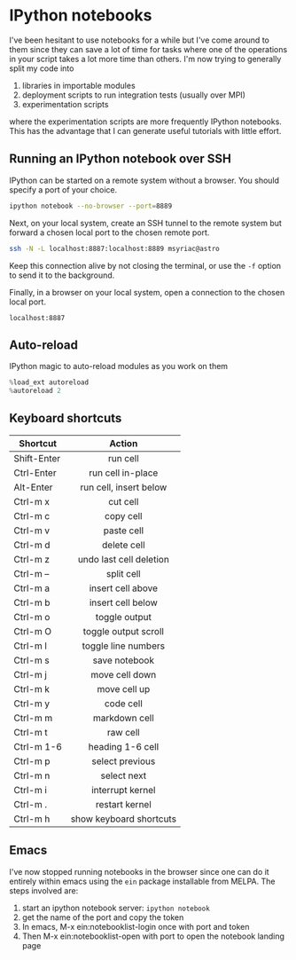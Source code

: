 # IPython notebooks

I've been hesitant to use notebooks for a while but I've
come around to them since they can save a lot of time for tasks
where one of the operations in your script takes a lot more time
than others. I'm now trying to generally split my code into

1. libraries in importable modules
2. deployment scripts to run integration tests (usually over MPI)
3. experimentation scripts

where the experimentation scripts are more frequently IPython
notebooks. This has the advantage that I can generate useful
tutorials with little effort.

## Running an IPython notebook over SSH

IPython can be started on a remote system without a browser.
You should specify a port of your choice.

```bash
ipython notebook --no-browser --port=8889
```

Next, on your local system, create an SSH tunnel to the remote
system but forward a chosen local port to the chosen remote port.

```bash
ssh -N -L localhost:8887:localhost:8889 msyriac@astro
```

Keep this connection alive by not closing the terminal, or use
the `-f` option to send it to the background.

Finally, in a browser on your local system, open a connection
to the chosen local port.

```
localhost:8887
```

## Auto-reload

IPython magic to auto-reload modules as you work on them

```python
%load_ext autoreload
%autoreload 2
```

## Keyboard shortcuts

|Shortcut	|Action                  |
| ------------- |:----------------------:|
|Shift-Enter	|run cell|
|Ctrl-Enter	|run cell in-place|
|Alt-Enter	|run cell, insert below|
|Ctrl-m x	|cut cell|
|Ctrl-m c	|copy cell|
|Ctrl-m v	|paste cell|
|Ctrl-m d	|delete cell|
|Ctrl-m z	|undo last cell deletion|
|Ctrl-m –	|split cell|
|Ctrl-m a	|insert cell above|
|Ctrl-m b	|insert cell below|
|Ctrl-m o	|toggle output|
|Ctrl-m O	|toggle output scroll|
|Ctrl-m l	|toggle line numbers|
|Ctrl-m s	|save notebook|
|Ctrl-m j	|move cell down|
|Ctrl-m k	|move cell up|
|Ctrl-m y	|code cell|
|Ctrl-m m	|markdown cell|
|Ctrl-m t	|raw cell|
|Ctrl-m 1-6	|heading 1-6 cell|
|Ctrl-m p	|select previous|
|Ctrl-m n	|select next|
|Ctrl-m i	|interrupt kernel|
|Ctrl-m .	|restart kernel|
|Ctrl-m h	|show keyboard shortcuts|

## Emacs

I've now stopped running notebooks in the browser since one can do it entirely within emacs using the `ein` package installable from MELPA. The steps involved are:

1. start an ipython notebook server: ``ipython notebook``
2. get the name of the port and copy the token
3. In emacs, M-x ein:notebooklist-login once with port and token
4. Then M-x ein:notebooklist-open with port to open the notebook landing page

